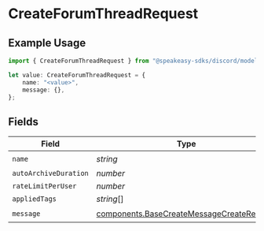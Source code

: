 # CreateForumThreadRequest

## Example Usage

```typescript
import { CreateForumThreadRequest } from "@speakeasy-sdks/discord/models/components";

let value: CreateForumThreadRequest = {
    name: "<value>",
    message: {},
};
```

## Fields

| Field                                                                                                  | Type                                                                                                   | Required                                                                                               | Description                                                                                            |
| ------------------------------------------------------------------------------------------------------ | ------------------------------------------------------------------------------------------------------ | ------------------------------------------------------------------------------------------------------ | ------------------------------------------------------------------------------------------------------ |
| `name`                                                                                                 | *string*                                                                                               | :heavy_check_mark:                                                                                     | N/A                                                                                                    |
| `autoArchiveDuration`                                                                                  | *number*                                                                                               | :heavy_minus_sign:                                                                                     | N/A                                                                                                    |
| `rateLimitPerUser`                                                                                     | *number*                                                                                               | :heavy_minus_sign:                                                                                     | N/A                                                                                                    |
| `appliedTags`                                                                                          | *string*[]                                                                                             | :heavy_minus_sign:                                                                                     | N/A                                                                                                    |
| `message`                                                                                              | [components.BaseCreateMessageCreateRequest](../../models/components/basecreatemessagecreaterequest.md) | :heavy_check_mark:                                                                                     | N/A                                                                                                    |